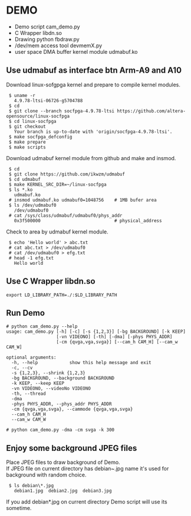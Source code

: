 # DEMO

- Demo script cam_demo.py  
- C Wrapper libdn.so  
- Drawing python fbdraw.py  
- /dev/mem access tool devmemX.py  
- user space DMA buffer kernel module udmabuf.ko  

## Use udmabuf as interface btn Arm-A9 and A10
Download linux-sofgpga kernel and prepare to compile kernel modules.  
```
 $ uname -r
   4.9.78-ltsi-06726-g5704788
 $ cd
 $ git clone --branch socfpga-4.9.78-ltsi https://github.com/altera-opensource/linux-socfpga
 $ cd linux-socfpga
 $ git checkout
   Your branch is up-to-date with 'origin/socfpga-4.9.78-ltsi'.
 $ make socfpga_defconfig
 $ make prepare
 $ make scripts
```

Download udmabuf kernel module from github and make and insmod.  

```
 $ cd
 $ git clone https://github.com/ikwzm/udmabuf
 $ cd udmabuf
 $ make KERNEL_SRC_DIR=~/linux-socfpga
 $ ls *.ko
   udmabuf.ko
 # insmod udmabuf.ko udmabuf0=1048756    # 1MB bufer area
 $ ls /dev/udmabuf0
   /dev/udmabuf0
 # cat /sys/class/udmabuf/udmabuf0/phys_addr 
   0x3f500000                            # physical_address
```

Check to area by udmabuf kernel module.  
```
 $ echo 'Hello world' > abc.txt
 # cat abc.txt > /dev/udmabuf0
 # cat /dev/udmabuf0 > efg.txt
 # head -1 efg.txt
   Hello world
```

## Use C Wrapper libdn.so
```
export LD_LIBRARY_PATH=./:$LD_LIBRARY_PATH
```

## Run Demo

```
# python cam_demo.py --help
usage: cam_demo.py [-h] [-c] [-s {1,2,3}] [-bg BACKGROUND] [-k KEEP]
                   [-vn VIDEONO] [-th] [-dma] [-phys PHYS_ADDR]
                   [-cm {qvga,vga,svga}] [--cam_h CAM_H] [--cam_w CAM_W]

optional arguments:
  -h, --help            show this help message and exit
  -c, --cv
  -s {1,2,3}, --shrink {1,2,3}
  -bg BACKGROUND, --background BACKGROUND
  -k KEEP, --keep KEEP
  -vn VIDEONO, --videoNo VIDEONO
  -th, --thread
  -dma
  -phys PHYS_ADDR, --phys_addr PHYS_ADDR
  -cm {qvga,vga,svga}, --cammode {qvga,vga,svga}
  --cam_h CAM_H
  --cam_w CAM_W

# python cam_demo.py -dma -cm svga -k 300
```

## Enjoy some background JPEG files

Place JPEG files to draw background of Demo.  
If JPEG file on current directory has debian\~.jpg name it's used for background with random choice.  
```
 $ ls debian\*.jpg
   debian1.jpg  debian2.jpg  debian3.jpg
```
If you add debian\*.jpg on current directory Demo script will use its sometime.  

